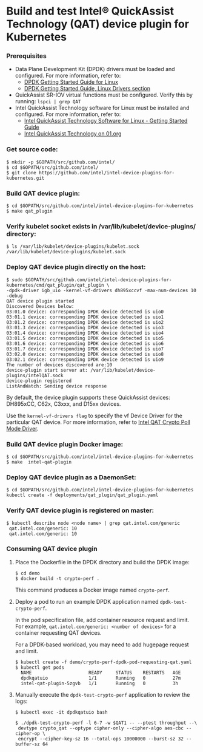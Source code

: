 # Build and test Intel® QuickAssist Technology (QAT) device plugin for Kubernetes

### Prerequisites
* Data Plane Development Kit (DPDK) drivers must be loaded and configured. For more information, refer to:
    * [DPDK Getting Started Guide for Linux](https://doc.dpdk.org/guides/linux_gsg/index.html)
    * [DPDK Getting Started Guide, Linux Drivers section](http://dpdk.org/doc/guides/linux_gsg/linux_drivers.html)
* QuickAssist SR-IOV virtual functions must be configured. Verify this by running:
      ```
      lspci | grep QAT
      ```
* Intel QuickAssist Technology software for Linux must be installed and
  configured. For more information, refer to:
    * [Intel QuickAssist Technology Software for Linux - Getting Started Guide](https://01.org/sites/default/files/downloads/intelr-quickassist-technology/336212qatswgettingstartedguiderev003.pdf)
    * [Intel QuickAssist Technology on 01.org](https://01.org/intel-quickassist-technology)

### Get source code:
```
$ mkdir -p $GOPATH/src/github.com/intel/
$ cd $GOPATH/src/github.com/intel/
$ git clone https://github.com/intel/intel-device-plugins-for-kubernetes.git
```

### Build QAT device plugin:
```
$ cd $GOPATH/src/github.com/intel/intel-device-plugins-for-kubernetes
$ make qat_plugin
```

### Verify kubelet socket exists in /var/lib/kubelet/device-plugins/ directory:
```
$ ls /var/lib/kubelet/device-plugins/kubelet.sock
/var/lib/kubelet/device-plugins/kubelet.sock
```

### Deploy QAT device plugin directly on the host:
```
$ sudo $GOPATH/src/github.com/intel/intel-device-plugins-for-kubernetes/cmd/qat_plugin/qat_plugin \
-dpdk-driver igb_uio -kernel-vf-drivers dh895xccvf -max-num-devices 10 -debug
QAT device plugin started
Discovered Devices below:
03:01.0 device: corresponding DPDK device detected is uio0
03:01.1 device: corresponding DPDK device detected is uio1
03:01.2 device: corresponding DPDK device detected is uio2
03:01.3 device: corresponding DPDK device detected is uio3
03:01.4 device: corresponding DPDK device detected is uio4
03:01.5 device: corresponding DPDK device detected is uio5
03:01.6 device: corresponding DPDK device detected is uio6
03:01.7 device: corresponding DPDK device detected is uio7
03:02.0 device: corresponding DPDK device detected is uio8
03:02.1 device: corresponding DPDK device detected is uio9
The number of devices discovered are:10
device-plugin start server at: /var/lib/kubelet/device-plugins/intelQAT.sock
device-plugin registered
ListAndWatch: Sending device response

```

By default, the device plugin supports these QuickAssist devices:  DH895xCC, C62x, C3xxx, and D15xx devices.

Use the `kernel-vf-drivers flag` to specify the vf Device Driver for the particular QAT device. For more information, refer to [Intel QAT Crypto Poll Mode Driver](https://dpdk.org/doc/guides/cryptodevs/qat.html).

### Build QAT device plugin Docker image:
```
$ cd $GOPATH/src/github.com/intel/intel-device-plugins-for-kubernetes
$ make  intel-qat-plugin
```

### Deploy QAT device plugin as a DaemonSet:
```
$ cd $GOPATH/src/github.com/intel/intel-device-plugins-for-kubernetes
kubectl create -f deployments/qat_plugin/qat_plugin.yaml
```

### Verify QAT device plugin is registered on master:
```
$ kubectl describe node <node name> | grep qat.intel.com/generic
 qat.intel.com/generic: 10
 qat.intel.com/generic: 10
```

### Consuming QAT device plugin

1. Place the Dockerfile in the DPDK directory and build the DPDK image:

     ```
     $ cd demo
     $ docker build -t crypto-perf .
     ```

     This command produces a Docker image named `crypto-perf`.

2. Deploy a pod to run an example DPDK application named
`dpdk-test-crypto-perf`.

      In the pod specification file, add container resource request and limit.
      For example, `qat.intel.com/generic: <number of devices>` for a container requesting QAT devices.

      For a DPDK-based workload, you may need to add hugepage request and limit.

     ```
     $ kubectl create -f demo/crypto-perf-dpdk-pod-requesting-qat.yaml
     $ kubectl get pods
       NAME                     READY     STATUS    RESTARTS   AGE
       dpdkqatuio               1/1       Running   0          27m
       intel-qat-plugin-5zgvb   1/1       Running   0          3h

     ```

3. Manually execute the `dpdk-test-crypto-perf` application to review the logs:
   ```
   $ kubectl exec -it dpdkqatuio bash

   $ ./dpdk-test-crypto-perf -l 6-7 -w $QAT1 -- --ptest throughput --\
	devtype crypto_qat --optype cipher-only --cipher-algo aes-cbc --cipher-op \
	encrypt --cipher-key-sz 16 --total-ops 10000000 --burst-sz 32 --buffer-sz 64

   ```

